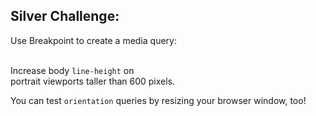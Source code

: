 ## Silver Challenge:

<p class="large">
Use Breakpoint to create a media query: <br /><br />

Increase body <code>line-height</code> on <br />
portrait viewports taller than 600 pixels.
</p>

<p class="small">
  You can test <code>orientation</code> queries by resizing your browser window, too!
</p>
